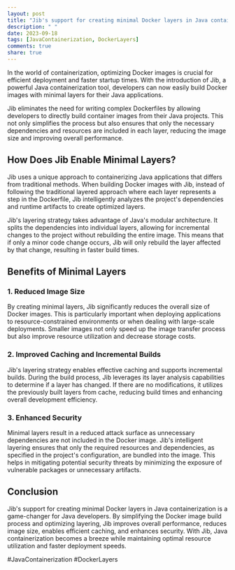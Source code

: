 ```yaml
---
layout: post
title: "Jib's support for creating minimal Docker layers in Java containerization"
description: " "
date: 2023-09-18
tags: [JavaContainerization, DockerLayers]
comments: true
share: true
---
```


In the world of containerization, optimizing Docker images is crucial for efficient deployment and faster startup times. With the introduction of Jib, a powerful Java containerization tool, developers can now easily build Docker images with minimal layers for their Java applications.

Jib eliminates the need for writing complex Dockerfiles by allowing developers to directly build container images from their Java projects. This not only simplifies the process but also ensures that only the necessary dependencies and resources are included in each layer, reducing the image size and improving overall performance.

## How Does Jib Enable Minimal Layers?

Jib uses a unique approach to containerizing Java applications that differs from traditional methods. When building Docker images with Jib, instead of following the traditional layered approach where each layer represents a step in the Dockerfile, Jib intelligently analyzes the project's dependencies and runtime artifacts to create optimized layers.

Jib's layering strategy takes advantage of Java's modular architecture. It splits the dependencies into individual layers, allowing for incremental changes to the project without rebuilding the entire image. This means that if only a minor code change occurs, Jib will only rebuild the layer affected by that change, resulting in faster build times.

## Benefits of Minimal Layers

### 1. Reduced Image Size

By creating minimal layers, Jib significantly reduces the overall size of Docker images. This is particularly important when deploying applications to resource-constrained environments or when dealing with large-scale deployments. Smaller images not only speed up the image transfer process but also improve resource utilization and decrease storage costs.

### 2. Improved Caching and Incremental Builds

Jib's layering strategy enables effective caching and supports incremental builds. During the build process, Jib leverages its layer analysis capabilities to determine if a layer has changed. If there are no modifications, it utilizes the previously built layers from cache, reducing build times and enhancing overall development efficiency.

### 3. Enhanced Security

Minimal layers result in a reduced attack surface as unnecessary dependencies are not included in the Docker image. Jib's intelligent layering ensures that only the required resources and dependencies, as specified in the project's configuration, are bundled into the image. This helps in mitigating potential security threats by minimizing the exposure of vulnerable packages or unnecessary artifacts.

## Conclusion

Jib's support for creating minimal Docker layers in Java containerization is a game-changer for Java developers. By simplifying the Docker image build process and optimizing layering, Jib improves overall performance, reduces image size, enables efficient caching, and enhances security. With Jib, Java containerization becomes a breeze while maintaining optimal resource utilization and faster deployment speeds.

#JavaContainerization #DockerLayers